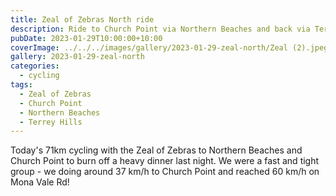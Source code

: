 ```yaml
---
title: Zeal of Zebras North ride
description: Ride to Church Point via Northern Beaches and back via Terrey Hills
pubDate: 2023-01-29T10:00:00+10:00
coverImage: ../../../images/gallery/2023-01-29-zeal-north/Zeal (2).jpeg
gallery: 2023-01-29-zeal-north
categories:
  - cycling
tags:
  - Zeal of Zebras
  - Church Point
  - Northern Beaches
  - Terrey Hills
---
```


Today's 71km cycling with the Zeal of Zebras to Northern Beaches and Church Point to burn off a heavy dinner last night. We were a fast and tight group - we doing around 37 km/h to Church Point and reached 60 km/h on Mona Vale Rd!
